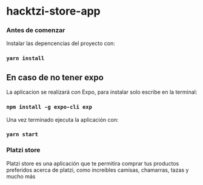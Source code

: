 # hacktzi-store-app

### Antes de comenzar

Instalar las depencencias del proyecto con:

### `yarn install`

## En caso de no tener expo

La aplicacion se realizará con Expo, para instalar solo escribe en la terminal:

### `npm install -g expo-cli exp`

Una vez terminado ejecuta la aplicación con: 

### `yarn start`

### Platzi store

Platzi store es una aplicación que te permitira comprar tus productos preferidos acerca de platzi, como increibles camisas, chamarras, tazas y mucho más
